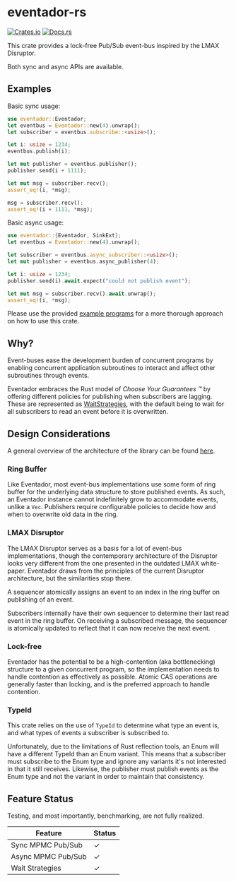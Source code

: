 # eventador-rs

[![Crates.io][crates-badge]][crates-url]
[![Docs.rs][docs-badge]][docs-url]

[crates-badge]: https://img.shields.io/crates/v/eventador.svg
[crates-url]: https://crates.io/crates/eventador
[docs-badge]: https://docs.rs/eventador/badge.svg
[docs-url]: https://docs.rs/eventador

This crate provides a lock-free Pub/Sub event-bus inspired by the LMAX Disruptor.

Both sync and async APIs are available.

## Examples

Basic sync usage:

````rust
use eventador::Eventador;
let eventbus = Eventador::new(4).unwrap();
let subscriber = eventbus.subscribe::<usize>();

let i: usize = 1234;
eventbus.publish(i);

let mut publisher = eventbus.publisher();
publisher.send(i + 1111);

let mut msg = subscriber.recv();
assert_eq!(i, *msg);

msg = subscriber.recv();
assert_eq!(i + 1111, *msg);
````

Basic async usage:

````rust
use eventador::{Eventador, SinkExt};
let eventbus = Eventador::new(4).unwrap();

let subscriber = eventbus.async_subscriber::<usize>();
let mut publisher = eventbus.async_publisher(4);

let i: usize = 1234;
publisher.send(i).await.expect("could not publish event");

let mut msg = subscriber.recv().await.unwrap();
assert_eq!(i, *msg);
````

Please use the provided [example programs](https://github.com/sachanganesh/eventador-rs/tree/main/examples)
for a more thorough approach on how to use this crate.

## Why?

Event-buses ease the development burden of concurrent programs by enabling concurrent
application subroutines to interact and affect other subroutines through events.

Eventador embraces the Rust model of *Choose Your Guarantees &trade;* by offering different
policies for publishing when subscribers are lagging. These are represented as
[WaitStrategies](https://docs.rs/eventador/latest/eventador/enum.WaitStrategy), with the
default being to wait for all subscribers to read an event before it is overwritten.

## Design Considerations

A general overview of the architecture of the library can be found [here](ARCHITECTURE.md).

### Ring Buffer

Like Eventador, most event-bus implementations use some form of ring buffer for the underlying
data structure to store published events. As such, an Eventador instance cannot indefinitely
grow to accommodate events, unlike a `Vec`. Publishers require configurable policies to decide
how and when to overwrite old data in the ring.

### LMAX Disruptor

The LMAX Disruptor serves as a basis for a lot of event-bus implementations, though the
contemporary architecture of the Disruptor looks very different from the one presented in the
outdated LMAX white-paper. Eventador draws from the principles of the current Disruptor
architecture, but the similarities stop there.

A sequencer atomically assigns an event to an index in the ring buffer on publishing of an
event.

Subscribers internally have their own sequencer to determine their last read event in the ring
buffer. On receiving a subscribed message, the sequencer is atomically updated to reflect that
it can now receive the next event.

### Lock-free

Eventador has the potential to be a high-contention (aka bottlenecking) structure to a given
concurrent program, so the implementation needs to handle contention as effectively as possible.
Atomic CAS operations are generally faster than locking, and is the preferred approach to handle
contention.

### TypeId
This crate relies on the use of `TypeId` to determine what type an event is, and what types of
events a subscriber is subscribed to.

Unfortunately, due to the limitations of Rust reflection tools, an Enum will have a different
TypeId than an Enum variant. This means that a subscriber must subscribe to the Enum type and
ignore any variants it's not interested in that it still receives. Likewise, the publisher must
publish events as the Enum type and not the variant in order to maintain that consistency.

## Feature Status

Testing, and most importantly, benchmarking, are not fully realized.

| Feature                                             	| Status 	|
|-----------------------------------------------------	|--------	|
| Sync MPMC Pub/Sub 	                                |     ✓  	|
| Async MPMC Pub/Sub 	                                |     ✓  	|
| Wait Strategies                                       |     ✓ 	|
